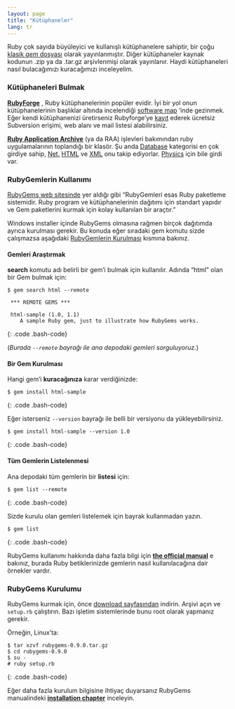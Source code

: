 ```yaml
---
layout: page
title: "Kütüphaneler"
lang: tr
---
```


Ruby çok sayıda büyüleyici ve kullanışlı kütüphanelere sahiptir, bir
çoğu [klasik *gem* dosyası][1] olarak yayınlanmıştır. Diğer kütüphaneler
kaynak kodunun .zip ya da .tar.gz arşivlenmişi olarak yayınlanır. Haydi
kütüphaneleri nasıl bulacağımızı kuracağımızı inceleyelim.

### Kütüphaneleri Bulmak

[**RubyForge**][2] , Ruby kütüphanelerinin popüler evidir. İyi bir yol
onun kütüphanelerinin başlıklar altında incelendiği [software map][3]
‘inde gezinmek. Eğer kendi kütüphanenizi üretirseniz Rubyforge’ye
[kayıt][4] ederek ücretsiz Subversion erişimi, web alanı ve mail listesi
alabilirsiniz.

[**Ruby Application Archive**][5] (ya da RAA) işlevleri bakımından ruby
uygulamalarının toplandığı bir klasör. Şu anda [Database][6] kategorisi
en çok girdiye sahip, [Net.][7] [HTML][8] ve [XML][9] onu takip
ediyorlar. [Physics][10] için bile girdi var.

### RubyGemlerin Kullanımı

[RubyGems web sitesinde][1] yer aldığı gibi “RubyGemleri esas Ruby
paketleme sistemidir. Ruby program ve kütüphanelerinin dağıtımı için
standart yapıdır ve Gem paketlerini kurmak için kolay kullanılan bir
araçtır.”

Windows installer içinde RubyGems olmasına rağmen birçok dağıtımda
ayrıca kurulması gerekir. Bu konuda eğer sıradaki gem komutu sizde
çalışmazsa aşağıdaki [RubyGemlerin Kurulması](#installing-rubygems)
kısmına bakınız.

#### Gemleri Araştırmak

**search** komutu adı belirli bir gem’i bulmak için kullanılır. Adında
“html” olan bir Gem bulmak için:

    $ gem search html --remote
    
     *** REMOTE GEMS ***
    
     html-sample (1.0, 1.1)
        A sample Ruby gem, just to illustrate how RubyGems works.
{: .code .bash-code}

(*Burada `--remote` bayrağı ile ana depodaki gemleri sorguluyoruz.*)

#### Bir Gem Kurulması

Hangi gem’i **kuracağınıza** karar verdiğinizde:

    $ gem install html-sample
{: .code .bash-code}

Eğer isterseniz `--version` bayrağı ile belli bir versiyonu da
yükleyebilirsiniz.

    $ gem install html-sample --version 1.0
{: .code .bash-code}

#### Tüm Gemlerin Listelenmesi

Ana depodaki tüm gemlerin bir **listesi** için:

    $ gem list --remote
{: .code .bash-code}

Sizde kurulu olan gemleri listelemek için bayrak kullanmadan yazın.

    $ gem list
{: .code .bash-code}

RubyGems kullanımı hakkında daha fazla bilgi için [**the official
manual**][11] e bakınız, burada Ruby betiklerinizde gemlerin nasıl
kullanılacağına dair örnekler vardır.

### RubyGems Kurulumu

RubyGems kurmak için, önce [download sayfasından][12] indirin. Arşivi
açın ve `setup.rb` çalıştırın. Bazı işletim sistemlerinde bunu root
olarak yapmanız gerekir.

Örneğin, Linux’ta:

    $ tar xzvf rubygems-0.9.0.tar.gz
    $ cd rubygems-0.9.0
    $ su -
    # ruby setup.rb
{: .code .bash-code}

Eğer daha fazla kurulum bilgisine ihtiyaç duyarsanız RubyGems
manualindeki [**installation chapter**][13] inceleyin.



[1]: http://docs.rubygems.org 
[2]: http://rubyforge.org/ 
[3]: http://rubyforge.org/softwaremap/trove_list.php 
[4]: http://rubyforge.org/register/ 
[5]: http://raa.ruby-lang.org/ 
[6]: http://raa.ruby-lang.org/cat.rhtml?category_major=Library;category_minor=Database 
[7]: http://raa.ruby-lang.org/cat.rhtml?category_major=Library;category_minor=Net 
[8]: http://raa.ruby-lang.org/cat.rhtml?category_major=Library;category_minor=HTML 
[9]: http://raa.ruby-lang.org/cat.rhtml?category_major=Library;category_minor=XML 
[10]: http://raa.ruby-lang.org/cat.rhtml?category_major=Library;category_minor=Physics 
[11]: http://rubygems.org/read/chapter/1 
[12]: http://rubyforge.org/frs/?group_id=126 
[13]: http://rubygems.org/read/chapter/3 
